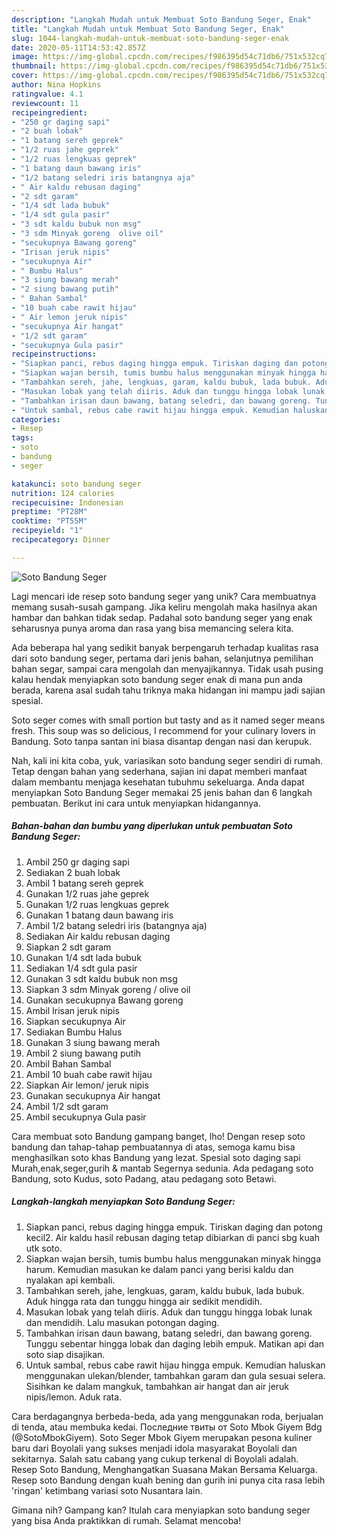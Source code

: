 ```yaml
---
description: "Langkah Mudah untuk Membuat Soto Bandung Seger, Enak"
title: "Langkah Mudah untuk Membuat Soto Bandung Seger, Enak"
slug: 1044-langkah-mudah-untuk-membuat-soto-bandung-seger-enak
date: 2020-05-11T14:53:42.857Z
image: https://img-global.cpcdn.com/recipes/f986395d54c71db6/751x532cq70/soto-bandung-seger-foto-resep-utama.jpg
thumbnail: https://img-global.cpcdn.com/recipes/f986395d54c71db6/751x532cq70/soto-bandung-seger-foto-resep-utama.jpg
cover: https://img-global.cpcdn.com/recipes/f986395d54c71db6/751x532cq70/soto-bandung-seger-foto-resep-utama.jpg
author: Nina Hopkins
ratingvalue: 4.1
reviewcount: 11
recipeingredient:
- "250 gr daging sapi"
- "2 buah lobak"
- "1 batang sereh geprek"
- "1/2 ruas jahe geprek"
- "1/2 ruas lengkuas geprek"
- "1 batang daun bawang iris"
- "1/2 batang seledri iris batangnya aja"
- " Air kaldu rebusan daging"
- "2 sdt garam"
- "1/4 sdt lada bubuk"
- "1/4 sdt gula pasir"
- "3 sdt kaldu bubuk non msg"
- "3 sdm Minyak goreng  olive oil"
- "secukupnya Bawang goreng"
- "Irisan jeruk nipis"
- "secukupnya Air"
- " Bumbu Halus"
- "3 siung bawang merah"
- "2 siung bawang putih"
- " Bahan Sambal"
- "10 buah cabe rawit hijau"
- " Air lemon jeruk nipis"
- "secukupnya Air hangat"
- "1/2 sdt garam"
- "secukupnya Gula pasir"
recipeinstructions:
- "Siapkan panci, rebus daging hingga empuk. Tiriskan daging dan potong kecil2. Air kaldu hasil rebusan daging tetap dibiarkan di panci sbg kuah utk soto."
- "Siapkan wajan bersih, tumis bumbu halus menggunakan minyak hingga harum. Kemudian masukan ke dalam panci yang berisi kaldu dan nyalakan api kembali."
- "Tambahkan sereh, jahe, lengkuas, garam, kaldu bubuk, lada bubuk. Aduk hingga rata dan tunggu hingga air sedikit mendidih."
- "Masukan lobak yang telah diiris. Aduk dan tunggu hingga lobak lunak dan mendidih. Lalu masukan potongan daging."
- "Tambahkan irisan daun bawang, batang seledri, dan bawang goreng. Tunggu sebentar hingga lobak dan daging lebih empuk. Matikan api dan soto siap disajikan."
- "Untuk sambal, rebus cabe rawit hijau hingga empuk. Kemudian haluskan menggunakan ulekan/blender, tambahkan garam dan gula sesuai selera. Sisihkan ke dalam mangkuk, tambahkan air hangat dan air jeruk nipis/lemon. Aduk rata."
categories:
- Resep
tags:
- soto
- bandung
- seger

katakunci: soto bandung seger 
nutrition: 124 calories
recipecuisine: Indonesian
preptime: "PT28M"
cooktime: "PT55M"
recipeyield: "1"
recipecategory: Dinner

---
```



![Soto Bandung Seger](https://img-global.cpcdn.com/recipes/f986395d54c71db6/751x532cq70/soto-bandung-seger-foto-resep-utama.jpg)

Lagi mencari ide resep soto bandung seger yang unik? Cara membuatnya memang susah-susah gampang. Jika keliru mengolah maka hasilnya akan hambar dan bahkan tidak sedap. Padahal soto bandung seger yang enak seharusnya punya aroma dan rasa yang bisa memancing selera kita.

Ada beberapa hal yang sedikit banyak berpengaruh terhadap kualitas rasa dari soto bandung seger, pertama dari jenis bahan, selanjutnya pemilihan bahan segar, sampai cara mengolah dan menyajikannya. Tidak usah pusing kalau hendak menyiapkan soto bandung seger enak di mana pun anda berada, karena asal sudah tahu triknya maka hidangan ini mampu jadi sajian spesial.

Soto seger comes with small portion but tasty and as it named seger means fresh. This soup was so delicious, I recommend for your culinary lovers in Bandung. Soto tanpa santan ini biasa disantap dengan nasi dan kerupuk.


Nah, kali ini kita coba, yuk, variasikan soto bandung seger sendiri di rumah. Tetap dengan bahan yang sederhana, sajian ini dapat memberi manfaat dalam membantu menjaga kesehatan tubuhmu sekeluarga. Anda dapat menyiapkan Soto Bandung Seger memakai 25 jenis bahan dan 6 langkah pembuatan. Berikut ini cara untuk menyiapkan hidangannya.

<!--inarticleads1-->

##### Bahan-bahan dan bumbu yang diperlukan untuk pembuatan Soto Bandung Seger:

1. Ambil 250 gr daging sapi
1. Sediakan 2 buah lobak
1. Ambil 1 batang sereh geprek
1. Gunakan 1/2 ruas jahe geprek
1. Gunakan 1/2 ruas lengkuas geprek
1. Gunakan 1 batang daun bawang iris
1. Ambil 1/2 batang seledri iris (batangnya aja)
1. Sediakan  Air kaldu rebusan daging
1. Siapkan 2 sdt garam
1. Gunakan 1/4 sdt lada bubuk
1. Sediakan 1/4 sdt gula pasir
1. Gunakan 3 sdt kaldu bubuk non msg
1. Siapkan 3 sdm Minyak goreng / olive oil
1. Gunakan secukupnya Bawang goreng
1. Ambil Irisan jeruk nipis
1. Siapkan secukupnya Air
1. Sediakan  Bumbu Halus
1. Gunakan 3 siung bawang merah
1. Ambil 2 siung bawang putih
1. Ambil  Bahan Sambal
1. Ambil 10 buah cabe rawit hijau
1. Siapkan  Air lemon/ jeruk nipis
1. Gunakan secukupnya Air hangat
1. Ambil 1/2 sdt garam
1. Ambil secukupnya Gula pasir


Cara membuat soto Bandung gampang banget, lho! Dengan resep soto bandung dan tahap-tahap pembuatannya di atas, semoga kamu bisa menghasilkan soto khas Bandung yang lezat. Spesial soto daging sapi Murah,enak,seger,gurih &amp; mantab Segernya sedunia. Ada pedagang soto Bandung, soto Kudus, soto Padang, atau pedagang soto Betawi. 

<!--inarticleads2-->

##### Langkah-langkah menyiapkan Soto Bandung Seger:

1. Siapkan panci, rebus daging hingga empuk. Tiriskan daging dan potong kecil2. Air kaldu hasil rebusan daging tetap dibiarkan di panci sbg kuah utk soto.
1. Siapkan wajan bersih, tumis bumbu halus menggunakan minyak hingga harum. Kemudian masukan ke dalam panci yang berisi kaldu dan nyalakan api kembali.
1. Tambahkan sereh, jahe, lengkuas, garam, kaldu bubuk, lada bubuk. Aduk hingga rata dan tunggu hingga air sedikit mendidih.
1. Masukan lobak yang telah diiris. Aduk dan tunggu hingga lobak lunak dan mendidih. Lalu masukan potongan daging.
1. Tambahkan irisan daun bawang, batang seledri, dan bawang goreng. Tunggu sebentar hingga lobak dan daging lebih empuk. Matikan api dan soto siap disajikan.
1. Untuk sambal, rebus cabe rawit hijau hingga empuk. Kemudian haluskan menggunakan ulekan/blender, tambahkan garam dan gula sesuai selera. Sisihkan ke dalam mangkuk, tambahkan air hangat dan air jeruk nipis/lemon. Aduk rata.


Cara berdagangnya berbeda-beda, ada yang menggunakan roda, berjualan di tenda, atau membuka kedai. Последние твиты от Soto Mbok Giyem Bdg (@SotoMbokGiyem). Soto Seger Mbok Giyem merupakan pesona kuliner baru dari Boyolali yang sukses menjadi idola masyarakat Boyolali dan sekitarnya. Salah satu cabang yang cukup terkenal di Boyolali adalah. Resep Soto Bandung, Menghangatkan Suasana Makan Bersama Keluarga. Resep soto Bandung dengan kuah bening dan gurih ini punya cita rasa lebih &#39;ringan&#39; ketimbang variasi soto Nusantara lain. 

Gimana nih? Gampang kan? Itulah cara menyiapkan soto bandung seger yang bisa Anda praktikkan di rumah. Selamat mencoba!

